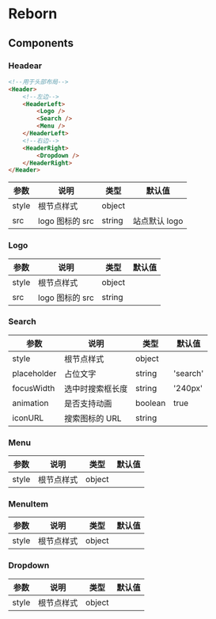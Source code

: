 # Reborn

## Components

### Headear

```html
<!--用于头部布局-->
<Header>
    <!--左边-->
    <HeaderLeft>
        <Logo />
        <Search />
        <Menu />
    </HeaderLeft>
    <!--右边-->
    <HeaderRight>
        <Dropdown />
    </HeaderRight>
</Header>
```

| 参数  | 说明            | 类型   | 默认值        |
| ----- | --------------- | ------ | ------------- |
| style | 根节点样式      | object |               |
| src   | logo 图标的 src | string | 站点默认 logo |

### Logo

| 参数  | 说明            | 类型   | 默认值 |
| ----- | --------------- | ------ | ------ |
| style | 根节点样式      | object |        |
| src   | logo 图标的 src | string |        |

### Search

| 参数        | 说明             | 类型    | 默认值   |
| ----------- | ---------------- | ------- | -------- |
| style       | 根节点样式       | object  |          |
| placeholder | 占位文字         | string  | 'search' |
| focusWidth  | 选中时搜索框长度 | string  | '240px'  |
| animation   | 是否支持动画     | boolean | true     |
| iconURL     | 搜索图标的 URL   | string  |          |

### Menu

| 参数  | 说明       | 类型   | 默认值 |
| ----- | ---------- | ------ | ------ |
| style | 根节点样式 | object |        |

### MenuItem

| 参数  | 说明       | 类型   | 默认值 |
| ----- | ---------- | ------ | ------ |
| style | 根节点样式 | object |        |

### Dropdown

| 参数  | 说明       | 类型   | 默认值 |
| ----- | ---------- | ------ | ------ |
| style | 根节点样式 | object |        |
